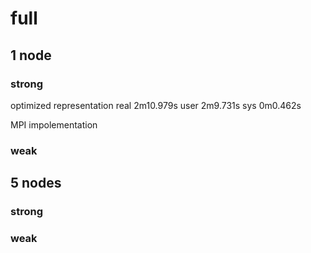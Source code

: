 # full
## 1 node
### strong
optimized representation
real    2m10.979s
user    2m9.731s
sys     0m0.462s

MPI impolementation
### weak

## 5 nodes
### strong

### weak